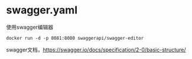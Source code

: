 # swagger.yaml

使用swagger编辑器

	docker run -d -p 8081:8080 swaggerapi/swagger-editor

swagger文档，https://swagger.io/docs/specification/2-0/basic-structure/
